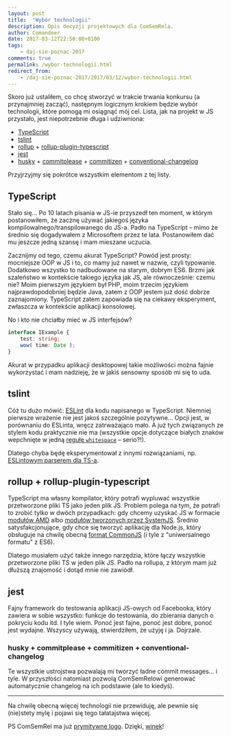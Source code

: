 ```yaml
---
layout: post
title:  "Wybór technologii"
description: Opis decyzji projektowych dla ComSemRela.
author: Comandeer
date: 2017-03-12T22:50:00+0100
tags:
    - daj-sie-poznac-2017
comments: true
permalink: /wybor-technologii.html
redirect_from:
    - /daj-sie-poznac-2017/2017/03/12/wybor-technologii.html
---
```


Skoro już ustaliłem, co chcę stworzyć w trakcie trwania konkursu (a przynajmniej zacząć), następnym logicznym krokiem będzie wybór technologii, które pomogą mi osiągnąć mój cel. Lista, jak na projekt w JS przystało, jest niepotrzebnie długa i udziwniona:

*   [TypeScript](https://www.typescriptlang.org/)
*   [tslint](https://palantir.github.io/tslint/)
*   [rollup](http://rollupjs.org/) + [rollup-plugin-typescript](https://github.com/rollup/rollup-plugin-typescript)
*   [jest](https://facebook.github.io/jest/)
*   [husky](https://github.com/typicode/husky) + [commitplease](https://github.com/jzaefferer/commitplease) + [commitizen](http://commitizen.github.io/cz-cli/) + [conventional-changelog](https://github.com/conventional-changelog/conventional-changelog)

Przyjrzyjmy się pokrótce wszystkim elementom z tej listy. <!--more-->

## TypeScript

Stało się… Po 10 latach pisania w JS-ie przyszedł ten moment, w którym postanowiłem, że zacznę używać jakiegoś języka kompilowalnego/transpilowanego do JS-a. Padło na TypeScript – mimo że średnio się dogadywałem z Microsoftem przez te lata. Postanowiłem dać mu jeszcze jedną szansę i mam mieszane uczucia.

Zacznijmy od tego, czemu akurat TypeScript? Powód jest prosty: mocniejsze OOP w JS i to, co mamy już nawet w nazwie, czyli typowanie. Dodatkowo wszystko to nadbudowane na starym, dobrym ES6. Brzmi jak szaleństwo w kontekście takiego języka jak JS, ale równocześnie: czemu nie? Moim pierwszym językiem był PHP, moim trzecim językiem najprawdopodobniej będzie Java, zatem z OOP jestem już dość dobrze zaznajomiony. TypeScript zatem zapowiada się na ciekawy eksperyment, zwłaszcza w kontekście aplikacji konsolowej.

No i kto nie chciałby mieć w JS interfejsów?

```typescript
interface IExample {
	test: string;
	wow( time: Date );
}
```

Akurat w przypadku aplikacji desktopowej takie możliwości można fajnie wykorzystać i mam nadzieję, że w jakiś sensowny sposób mi się to uda.

## tslint

Cóż tu dużo mówić: [ESLint](http://eslint.org/) dla kodu napisanego w TypeScript. Niemniej pierwsze wrażenie nie jest jakoś szczególnie pozytywne… Opcji jest, w porównaniu do ESLinta, wręcz zatrważająco mało. A już tych związanych ze stylem kodu praktycznie nie ma (wszystkie opcje dotyczące białych znaków wepchnięte w jedną [regułę `whitespace`](https://palantir.github.io/tslint/rules/whitespace/) – serio?!).

Dlatego chyba będę eksperymentował z innymi rozwiązaniami, np. [ESLintowym parserem dla TS-a](https://github.com/eslint/typescript-eslint-parser).

## rollup + rollup-plugin-typescript

TypeScript ma własny kompilator, który potrafi wypluwać wszystkie przetworzone pliki TS jako jeden plik JS. Problem polega na tym, że potrafi to zrobić tylko w dwóch przypadkach: gdy chcemy uzyskać JS w formacie [modułów AMD](https://github.com/amdjs/amdjs-api/blob/master/AMD.md) albo [modułów tworzonych przez SystemJS](https://github.com/ModuleLoader/es-module-loader/blob/v0.17.0/docs/system-register.md). Średnio satysfakcjonujące, gdy chce się tworzyć aplikację dla Node.js, który obsługuje na chwilę obecną [format CommonJS](https://nodejs.org/api/modules.html) (i tyle z "uniwersalnego formatu" z ES6).

Dlatego musiałem użyć także innego narzędzia, które łączy wszystkie przetworzone pliki TS w jeden plik JS. Padło na rollupa, z którym mam już dłuższą znajomość i dotąd mnie nie zawiódł.

## jest

Fajny framework do testowania aplikacji JS-owych od Facebooka, który zawiera w sobie wszystko: funkcje do testowania, do zbierania danych o pokryciu kodu itd. I tyle wiem. Ponoć jest fajne, ponoć jest dobre, ponoć jest wydajne. Wszyscy używają, stwierdziłem, że użyję i ja. Dojrzale.

### husky + commitplease + commitizen + conventional-changelog

Te wszystkie ustrojstwa pozwalają mi tworzyć ładne commit messages… i tyle. W przyszłości natomiast pozwolą ComSemRelowi generować automatycznie changelog na ich podstawie (ale to kiedyś).

---

Na chwilę obecną więcej technologii nie przewiduję, ale pewnie się (nie)stety mylę i pojawi się tego tałatajstwa więcej.

PS ComSemRel ma już [prymitywne logo](https://github.com/ComSemRel/comsemrel/blob/master/assets/logo.png). Dzięki, [winek](https://github.com/winek)!
